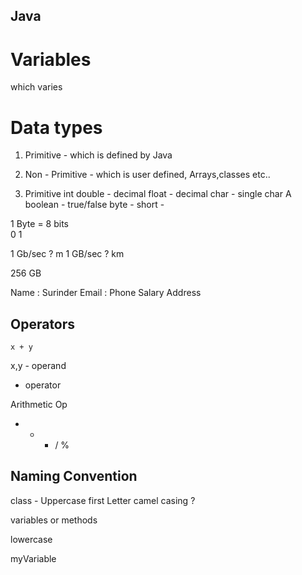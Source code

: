 ## Java 


# Variables 
which varies 



# Data types 
1. Primitive - which is defined by Java
2. Non - Primitive - which is user defined, Arrays,classes etc.. 


1. Primitive
int 
double - decimal 
float  - decimal
char   - single char  A
boolean - true/false
byte - 
short - 

1 Byte = 8 bits  
0 1


1 Gb/sec  ?    m
1 GB/sec  ?    km

256 GB


Name  : Surinder
Email : 
Phone 
Salary
Address



## Operators 

    x + y 

x,y - operand 
+ operator 


Arithmetic Op
+ - * / % 


## Naming Convention

class - Uppercase first Letter
camel casing ? 

variables 
or methods

lowercase 

myVariable












